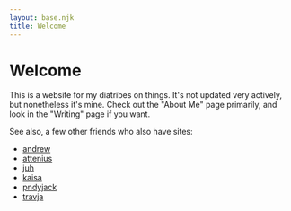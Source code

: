 ```yaml
---
layout: base.njk
title: Welcome
---
```

# Welcome

This is a website for my diatribes on things.
It's not updated very actively, but nonetheless it's mine.
Check out the "About Me" page primarily, and look in the "Writing" page if you want.

See also, a few other friends who also have sites:

- [andrew](https://andrew-russian.bearblog.dev/)
- [attenius](https://atian.bearblog.dev/)
- [juh](https://juh.gay/)
- [kaisa](https://www.kaisavi.net/)
- [pndyjack](https://site.pndyjack.com/)
- [travja](https://travja.dev/)
